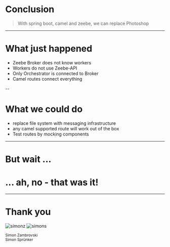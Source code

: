 # Conclusion

> With spring boot, camel and zeebe, we can replace Photoshop <!-- .element: class="fragment no-border" -->

---

# What just happened

* Zeebe Broker does not know workers
* Workers do not use Zeebe-API
* Only Orchestrator is connected to Broker
* Camel routes connect everything 

--

# What we could do

* replace file system with messaging infrastructure
* any camel supported route will work out of the box
* Test routes by mocking components

---

# But wait ...
# ... ah, no - that was it!<!-- .element: class="fragment no-border" -->

---


# Thank you 

![simonz](images/thanks-simonz.png)  <!-- .element: style="height:200px" -->  ![simons](images/thanks-simons.png) <!-- .element: style="height:210px" -->

<small>
Simon Zambrovski<br> 
Simon Sprünker
</small>  
